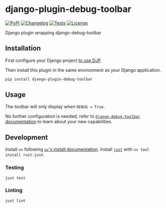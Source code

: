 # django-plugin-debug-toolbar

[![PyPI](https://img.shields.io/pypi/v/django-plugin-debug-toolbar.svg)](https://pypi.org/project/django-plugin-debug-toolbar/)
[![Changelog](https://img.shields.io/github/v/release/Sleppy-Technologies/django-plugin-debug-toolbar?include_prereleases&label=changelog)](https://github.com/Sleppy-Technologies/django-plugin-debug-toolbar/releases)
[![Tests](https://github.com/Sleppy-Technologies/django-plugin-debug-toolbar/workflows/Test/badge.svg)](https://github.com/Sleppy-Technologies/django-plugin-debug-toolbar/actions?query=workflow%3ATest)
[![License](https://img.shields.io/badge/license-Apache%202.0-blue.svg)](https://github.com/Sleppy-Technologies/django-plugin-debug-toolbar/blob/main/LICENSE)

Django plugin wrapping django-debug-toolbar

## Installation

First configure your Django project [to use DJP](https://djp.readthedocs.io/en/latest/installing_plugins.html).

Then install this plugin in the same environment as your Django application.

```bash
pip install django-plugin-debug-toolbar
```

## Usage

The toolbar will only display when `DEBUG = True`.

No further configuration is needed, refer to [`django-debug-toolbar` documentation](https://django-debug-toolbar.readthedocs.io/en/latest/index.html) to learn about your new capabilities.

## Development

Install `uv` following [`uv`'s install documentation](https://docs.astral.sh/uv/getting-started/installation/). Install [`just`](https://just.systems/man/en/introduction.html) with `uv tool install rust-just`.

### Testing

`just test`

### Linting

`just lint`
